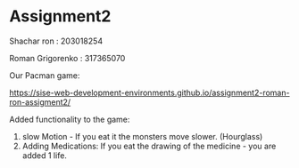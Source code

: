 # Assignment2
Shachar ron : 203018254
 
Roman Grigorenko : 317365070

Our Pacman game:

https://sise-web-development-environments.github.io/assignment2-roman-ron-assigment2/


Added functionality to the game:
1. slow Motion - If you eat it the monsters move slower. (Hourglass)
2. Adding Medications: If you eat the drawing of the medicine - you are added 1 life.
